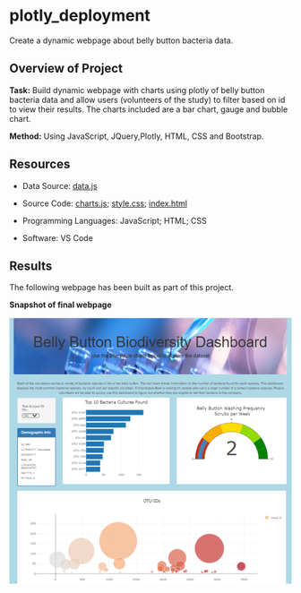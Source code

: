 # plotly_deployment
Create a dynamic webpage about belly button bacteria data.

## Overview of Project
**Task:** Build dynamic webpage with charts using plotly of belly button bacteria data and allow users (volunteers of the study) to filter based on id to view their results. The charts included are a bar chart, gauge and bubble chart.

**Method:** Using JavaScript, JQuery,Plotly, HTML, CSS and Bootstrap.


## Resources
- Data Source: [data.js](data.js)
- Source Code: 
    [charts.js](charts.js); [style.css](style.css); [index.html](index.html)
  
- Programming Languages: JavaScript; HTML; CSS
- Software: VS Code

## Results

The following webpage has been built as part of this project.


**Snapshot of final webpage**

![images/Final_dashboard](images/Final_dashboard.png)
